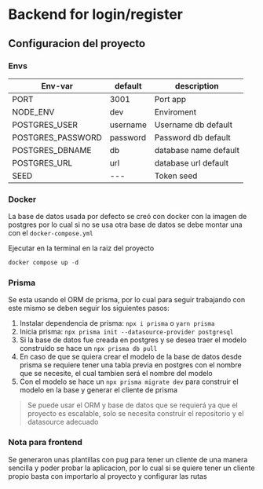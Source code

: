 # Backend for login/register

## Configuracion del proyecto

### Envs

| Env-var           | default  | description           |
| ----------------- | -------- | --------------------- |
| PORT              | 3001     | Port app              |
| NODE_ENV          | dev      | Enviroment            |
| POSTGRES_USER     | username | Username db default   |
| POSTGRES_PASSWORD | password | Password db default   |
| POSTGRES_DBNAME   | db       | database name default |
| POSTGRES_URL      | url      | database url default  |
| SEED              | ---      | Token seed            |

### Docker

La base de datos usada por defecto se creó con docker con la imagen de postgres por lo cual si no se usa otra base de datos se debe montar una con el `docker-compose.yml`

Ejecutar en la terminal en la raiz del proyecto

```powershell
docker compose up -d
```

### Prisma

Se esta usando el ORM de prisma, por lo cual para seguir trabajando con este mismo se deben seguir los siguientes pasos:

1. Instalar dependencia de prisma: `npx i prisma` o `yarn prisma`
1. Inicia prisma: `npx prisma init --datasource-provider postgresql`
1. Si la base de datos fue creada en postgres y se desea traer el modelo construido se hace un `npx prisma db pull`
1. En caso de que se quiera crear el modelo de la base de datos desde prisma se requiere tener una tabla previa en postgres con el nombre que se necesite, el cual tambien será el nombre del modelo
1. Con el modelo se hace un `npx prisma migrate dev` para construir el modelo en la base y generar el cliente de prisma

> Se puede usar el ORM y base de datos que se requierá ya que el proyecto es escalable, solo se necesita construir el repositorio y el datasource adecuado

### Nota para frontend

Se generaron unas plantillas con pug para tener un cliente de una manera sencilla y poder probar la aplicacion, por lo cual si se quiere tener un cliente propio basta con importarlo al proyecto y configurar las rutas
